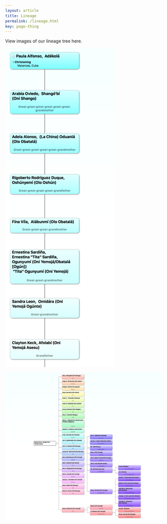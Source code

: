 ```yaml
---
layout: article
title: Lineage
permalink: /lineage.html
key: page-thing
---
```


View images of our lineage tree here.

![1](1.png)



![2](2.png)
